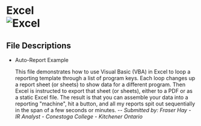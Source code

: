 Excel		
![Excel](https://www.versionmuseum.com/images/applications/microsoft-excel/microsoft-excel%5E2016%5Eexcel-logo-new.png)
=======

## File Descriptions
* Auto-Report Example

	This file demonstrates how to use Visual Basic (VBA) in Excel to loop a reporting template through a list of program keys. Each loop changes up a report sheet (or sheets) to show data for a different program. Then Excel is instructed to export that sheet (or sheets), either to a PDF or as a static Excel file. The result is that you can assemble your data into a reporting "machine", hit a button, and all my reports spit out sequentially in the span of a few seconds or minutes.
		-- *Submitted by: Fraser Hay - IR Analyst - Conestoga College - Kitchener Ontario*

